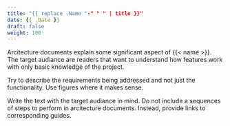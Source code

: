```yaml
---
title: "{{ replace .Name "-" " " | title }}"
date: {{ .Date }}
draft: false
weight: 100
---
```


Arcitecture documents explain some significant aspect of {{< name >}}. The target audiance are readers that want to understand how features work with only basic knowledge of the project.

Try to describe the requirements being addressed and not just the functionality. Use figures where it makes sense.  

Write the text with the target audiance in mind. Do not include a sequences of steps to perform in arcitecture documents. Instead, provide links to corresponding guides.

